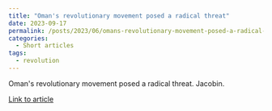 ```yaml
---
title: "Oman's revolutionary movement posed a radical threat"
date: 2023-09-17
permalink: /posts/2023/06/omans-revolutionary-movement-posed-a-radical-threat/
categories:
  - Short articles
tags:
  - revolution
---
```


Oman's revolutionary movement posed a radical threat. Jacobin.

[Link to article](https://jacobin.com/2023/09/oman-dhufar-anticolonial-revolution-60s-70s-british-imperialism-history)